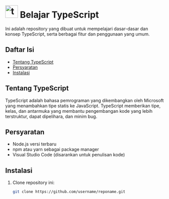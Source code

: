 # <img src="https://cdn.jsdelivr.net/gh/devicons/devicon/icons/typescript/typescript-original.svg" height="40" alt="typescript logo"  /> Belajar TypeScript

Ini adalah repository yang dibuat untuk mempelajari dasar-dasar dan konsep TypeScript, serta berbagai fitur dan penggunaan yang umum. 

## Daftar Isi
- [Tentang TypeScript](#tentang-typescript)
- [Persyaratan](#persyaratan)
- [Instalasi](#instalasi)


## Tentang TypeScript
TypeScript adalah bahasa pemrograman yang dikembangkan oleh Microsoft yang menambahkan tipe statis ke JavaScript. TypeScript memberikan tipe, kelas, dan antarmuka yang membantu pengembangan kode yang lebih terstruktur, dapat dipelihara, dan minim bug.

## Persyaratan
- Node.js versi terbaru
- npm atau yarn sebagai package manager
- Visual Studio Code (disarankan untuk penulisan kode)

## Instalasi
1. Clone repository ini:
   ```bash
   git clone https://github.com/username/reponame.git

